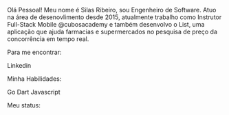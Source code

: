 
Olá Pessoal!
Meu nome é Silas Ribeiro, sou Engenheiro de Software. Atuo na área de desenovlimento desde 2015, atualmente trabalho como Instrutor Full-Stack Mobile @cubosacademy e também desenvolvo o List, uma aplicação que ajuda farmacias e supermercados no pesquisa de preço da concorrência em tempo real.

Para me encontrar:

Linkedin

Minha Habilidades:

Go Dart Javascript

Meu status:

